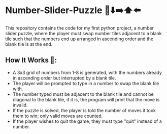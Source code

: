 # Number-Slider-Puzzle 🔢⬇️➡️⬆️⬅️
This repository contains the code for my first python project, a number slider puzzle, where the player must swap number tiles adjacent to a blank tile such that the numbers end up arranged in ascending order and the blank tile is at the end. 

## How It Works 📜:
* A 3x3 grid of numbers from 1-8 is generated, with the numbers already in ascending order but interrupted by a blank tile.
* The player will be prompted to type in a number to swap the blank tile with. 
* The number typed must be adjacent to the blank tile and cannot be diagonal to the blank tile, if it is, the program will print that the move is invalid.
* If the puzzle is solved, the player is told the number of moves it took them to win; only valid moves are counted.
* If the player wishes to quit the game, they must type "quit" instead of a number.


